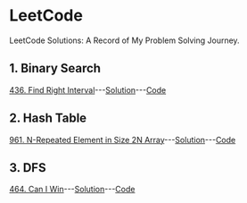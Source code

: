 # LeetCode

LeetCode Solutions: A Record of My Problem Solving Journey.

## 1. Binary Search

[436. Find Right Interval](https://leetcode.cn/problems/find-right-interval/)---[Solution](https://leetcode.cn/problems/find-right-interval/solution/er-fen-cha-zhao-by-harmonly-lwfq/)---[Code](https://github.com/harmonly/leetcode-study/tree/main/src/S436.cpp)

## 2. Hash Table

[961. N-Repeated Element in Size 2N Array](https://leetcode.cn/problems/n-repeated-element-in-size-2n-array/)---[Solution](https://leetcode.cn/problems/n-repeated-element-in-size-2n-array/solution/by-harmonly-irp2/)---[Code](https://github.com/harmonly/leetcode-study/tree/main/src/S961.cpp)


## 3. DFS

[464. Can I Win](https://leetcode.cn/problems/can-i-win/)---[Solution](https://leetcode.cn/problems/can-i-win/solution/bo-yi-lun-by-harmonly-idcy/)---[Code](https://github.com/harmonly/leetcode-study/tree/main/src/S464.cpp)